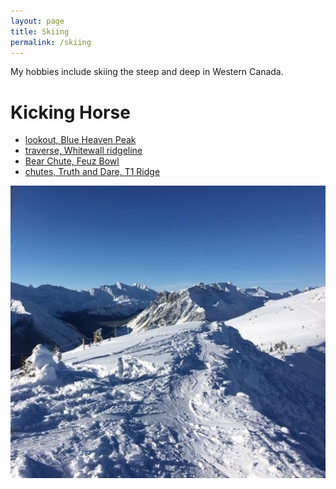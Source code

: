 ```yaml
---
layout: page
title: Skiing
permalink: /skiing
---
```


My hobbies include skiing the steep and deep in Western Canada.

Kicking Horse
======
  - [lookout, Blue Heaven Peak](/assets/img/KHMR_clouds.jpg)
  - [traverse, Whitewall ridgeline](/assets/img/KHMR_ridge.jpg)
  - [Bear Chute, Feuz Bowl](/assets/img/KHMR_Whitewall.jpg)
  - [chutes, Truth and Dare, T1 Ridge](/assets/img/KHMR_Terminator.jpg)

![](assets/img/KHMR_ridge.jpg)
